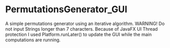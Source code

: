 # PermutationsGenerator_GUI

A simple permutations generator using an iterative algorithm.
WARNING! Do not input Strings longer than 7 characters. Because of JavaFX UI Thread protection I used Platform.runLater() to update the GUI while the main computations are running.
